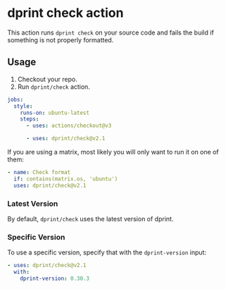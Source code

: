 # dprint check action

This action runs `dprint check` on your source code and fails the build if something is not properly formatted.

## Usage

1. Checkout your repo.
2. Run `dprint/check` action.

```yml
jobs:
  style:
    runs-on: ubuntu-latest
    steps:
      - uses: actions/checkout@v3

      - uses: dprint/check@v2.1
```

If you are using a matrix, most likely you will only want to run it on one of them:

```yml
- name: Check format
  if: contains(matrix.os, 'ubuntu')
  uses: dprint/check@v2.1
```

### Latest Version

By default, `dprint/check` uses the latest version of dprint.

### Specific Version

To use a specific version, specify that with the `dprint-version` input:

```yml
- uses: dprint/check@v2.1
  with:
    dprint-version: 0.30.3
```
